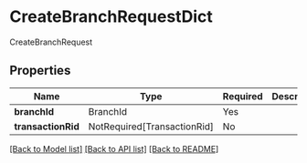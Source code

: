 # CreateBranchRequestDict

CreateBranchRequest

## Properties
| Name | Type | Required | Description |
| ------------ | ------------- | ------------- | ------------- |
**branchId** | BranchId | Yes |  |
**transactionRid** | NotRequired[TransactionRid] | No |  |


[[Back to Model list]](../../../README.md#models-v1-link) [[Back to API list]](../../../README.md#documentation-for-api-endpoints) [[Back to README]](../../../README.md)
